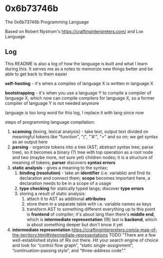 # 0x6b73746b
The 0x6b73746b Programming Language

Based on Robert Nystrom's https://craftinginterpreters.com/ and Lox Language

## Log

This README is also a log of how the language is built and what I learn during this. It serves me as a notes to memorize new things better and be able to get back to them easier

**self-hosting** - it's when a compiles of language X is written in language X

**bootstrapping** - it's when you use a language Y to compile a compiler of language X, which now can compile compilers for language X, so a former compiler of language Y is not needed anymore

language is too long word for this log, I replace it with lang since now

steps of programming language compilation:
1. **scanning** (lexing, lexical analysis) - take text, output text divided on meaningful tokens like "function", "(", "'A'", "=" and so on; we get syntax as an output here
2. **parsing** - organize tokens into a tree (AST; abstract syntax tree; parse tree), so it becomes a binary (?) tree with top operation as a root node and two (maybe more, not sure yet) children nodes; it is a structure of meaning of tokens; **parser** discovers **syntax errors**
3. **static analysis** - gives a meaning to the syntax; 
   1. **binding (resolution)** - take an **identifier** (i.e. variable) and find its declaration and connect them; **scope** becomes important here, a declaration needs to be in a scope of a usage
   2. **type checking** for statically typed langs; discover **type errors**
   3. storing a result of static analysis:
      1. attach it to AST as additional **attributes**
      2. store them in a separate table with i.e. variable names as keys
      3. transform AST to something different
everything up to this point is **frontend** of compiler; it's about lang
then there's **middle end**, which is **intermediate representation** (IR) 
last is **backend**, which is about something deeper but don't know it yet
4. **intermediate representation** https://craftinginterpreters.com/a-map-of-the-territory.html#intermediate-representations TODO "There are a few well-established styles of IRs out there. Hit your search engine of choice and look for “control flow graph”, “static single-assignment”, “continuation-passing style”, and “three-address code”."